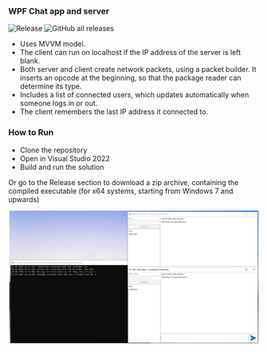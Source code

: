 ### WPF Chat app and server
![Release](https://img.shields.io/badge/release-stable-blue)
![GitHub all releases](https://img.shields.io/github/downloads/laurentbarraud/wpf-chat-server/total?color=88aacc&style=flat)

- Uses MVVM model.
- The client can run on localhost if the IP address of the server is left blank. 
- Both server and client create network packets, using a packet builder. It inserts an opcode at the beginning, so that the package reader can determine its type. 
- Includes a list of connected users, which updates automatically when someone logs in or out.
- The client remembers the last IP address it connected to.

### How to Run

- Clone the repository
- Open in Visual Studio 2022
- Build and run the solution

Or go to the Release section to download a zip archive, containing the compiled executable (for x64 systems, starting from Windows 7 and upwards)

<p align="center">
<img src="https://raw.githubusercontent.com/laurentbarraud/wpf-chat-server/master/WPF-chat-server-main-window-screenshot.jpg" width="500" alt="screenshot of chat server app" >
</p>
